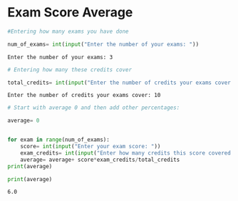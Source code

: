 # Exam Score Average


```python
#Entering how many exams you have done
```


```python
num_of_exams= int(input("Enter the number of your exams: "))
```

    Enter the number of your exams: 3



```python
# Entering how many these credits cover
```


```python
total_credits= int(input("Enter the number of credits your exams cover: "))
```

    Enter the number of credits your exams cover: 10



```python
# Start with average 0 and then add other percentages:
```


```python
average= 0
```


```python

for exam in range(num_of_exams):
    score= int(input("Enter your exam score: "))
    exam_credits= int(input("Enter how many credits this score covered "))
    average= average+ score*exam_credits/total_credits
print(average)

```


```python
print(average)
```

    6.0



```python

```
